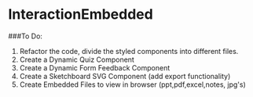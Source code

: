 # InteractionEmbedded

###To Do:
 
1. Refactor the code, divide the styled components into different files.
2. Create a Dynamic Quiz Component
3. Create a Dynamic Form Feedback Component
4. Create a Sketchboard SVG Component (add export functionality)
5. Create Embedded Files to view in browser (ppt,pdf,excel,notes, jpg's)
